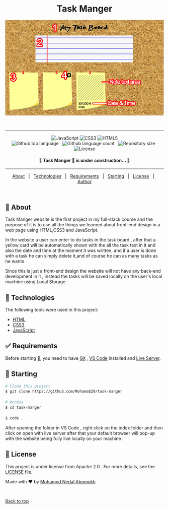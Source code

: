 
<h1 align="center" id="top">Task Manger</h1>

<div align="center" > 
  <img src="assets/images/website-mockup.jpg" alt="Task Manger" 
  />

  &#xa0;

</div>

<hr>

<p align="center">
    <img alt="JavaScript" src="https://img.shields.io/badge/javascript%20-%23323330.svg?&style=for-the-badge&logo=javascript&logoColor=%23F7DF1E"/>
    <img alt="CSS3" src="https://img.shields.io/badge/css3%20-%231572B6.svg?&style=for-the-badge&logo=css3&logoColor=white"/>
    <img alt="HTML5" src="https://img.shields.io/badge/html5%20-%23E34F26.svg?&style=for-the-badge&logo=html5&logoColor=white"/>
    <br>
    <img alt="Github top language" src="https://img.shields.io/github/languages/top/Mohamab29/task-manger?style=flat-square&color=blueviolet">
    &#xa0;
    <img alt="Github language count" src="https://img.shields.io/github/languages/count/Mohamab29/task-manger?style=flat-square&color=blueviolet">
     &#xa0;
    <img alt="Repository size" src="https://img.shields.io/github/repo-size/Mohamab29/task-manger?style=flat-square&color=blueviolet">
    &#xa0;
    <img alt="License" src="https://img.shields.io/github/license/Mohamab29/task-manger?style=flat-square&logo=appveyor&color=blueviolet">

</p>

<!-- Status -->

<h4 align="center"> 
	🚧  Task Manger 📓 is under construction...  🚧
</h4> 

<hr>

<p align="center">
  <a href="#dart-about">About</a> &#xa0; | &#xa0;
  <a href="#rocket-technologies">Technologies</a> &#xa0; | &#xa0;
  <a href="#white_check_mark-requirements">Requirements</a> &#xa0; | &#xa0;
  <a href="#checkered_flag-starting">Starting</a> &#xa0; | &#xa0;
  <a href="#memo-license">License</a> &#xa0; | &#xa0;
  <a href="https://github.com/Mohamab29" target="_blank">Author</a>
</p>

<br>

## :dart: About ##

Task Manger website is the first project in my full-stack course and the purpose of it is to use all the things we learned about front-end design in a web page using HTML,CSS3 and JavaScript.

In the website a user can enter to do tasks in the task board , after that a yellow card will be automatically shown with the all the task text in it and also the date and time at the moment it was written, and if a user is done with a task he can simply delete it,and of course he can as many tasks as he wants .

Since this is just a front-end design the website will not have any back-end development in it
, instead the tasks will be saved locally on the user's local machine using Local Storage . 


## :rocket: Technologies ##

The following tools were used in this project:

- [HTML](https://html.com/)
- [CSS3](https://developer.mozilla.org/en-US/docs/Web/CSS/)
- [JavaScript](https://www.javascript.com/)

## :white_check_mark: Requirements ##

Before starting :checkered_flag:, you need to have [Git](https://git-scm.com) , [VS Code](https://code.visualstudio.com/) installed and [Live Server](https://marketplace.visualstudio.com/items?itemName=ritwickdey.LiveServer).

## :checkered_flag: Starting ##

```bash
# Clone this project
$ git clone https://github.com/Mohamab29/task-manger

# Access
$ cd task-manger

$ code .

```

After opening the folder in VS Code , right click on the index folder and then click on open with live server after that your default browser will pop-up with the website being fully live locally on your machine .

## :memo: License ##

This project is under license from Apache 2.0 .
For more details, see the [LICENSE](LICENSE) file.


Made with :heart: by <a href="https://github.com/Mohamab29" target="_blank">Mohamed Nedal Abomokh</a>

&#xa0;

<a href="#top">Back to top</a>
